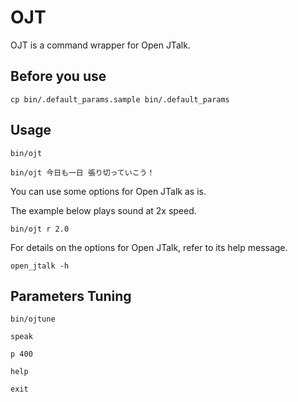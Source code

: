 # OJT
OJT is a command wrapper for Open JTalk.

## Before you use
```
cp bin/.default_params.sample bin/.default_params
```

## Usage
```
bin/ojt
```

```
bin/ojt 今日も一日 張り切っていこう！
```

You can use some options for Open JTalk as is.

The example below plays sound at 2x speed.

```
bin/ojt r 2.0
```

For details on the options for Open JTalk, refer to its help message.

```
open_jtalk -h
```

## Parameters Tuning
```
bin/ojtune
```

```
speak
```

```
p 400
```

```
help
```

```
exit
```
